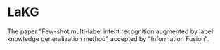 # LaKG
The paper "Few-shot multi-label intent recognition augmented by label knowledge generalization method" accepted by "Information Fusion".
